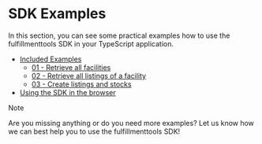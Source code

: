 # SDK Examples

In this section, you can see some practical examples how to use the fulfillmenttools SDK in your TypeScript application.

* [Included Examples](./examples/README.md)
  * [01 - Retrieve all facilities](./examples/example01.md)
  * [02 - Retrieve all listings of a facility](./examples/example02.md)
  * [03 - Create listings and stocks](./examples/example03.md)
* [Using the SDK in the browser](./browser/README.md)

> [!NOTE]
> Are you missing anything or do you need more examples?
> Let us know how we can best help you to use the fulfillmenttools SDK!
